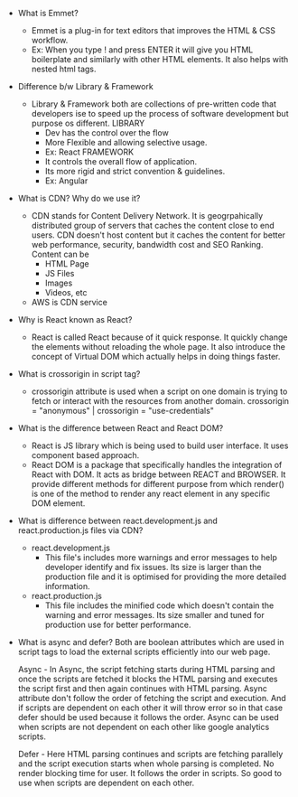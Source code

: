<!-- It will be the detailed document of every topic - notes + assignment -->

- What is Emmet?
    - Emmet is a plug-in for text editors that improves the HTML & CSS workflow. 
    - Ex: When you type ! and press ENTER it will give you HTML boilerplate and similarly with other HTML elements. It also helps with nested html tags.

- Difference b/w Library & Framework
    - Library & Framework both are collections of pre-written code that developers ise to speed up the process of software development but purpose os different.
    LIBRARY
        - Dev has the control over the flow
        - More Flexible and allowing selective usage.
        - Ex: React
    FRAMEWORK
        - It controls the overall flow of application.
        - Its more rigid and strict convention & guidelines.
        - Ex: Angular

- What is CDN? Why do we use it?
    - CDN stands for Content Delivery Network. It is geogrpahically distributed group of servers that caches the content close to end users. CDN doesn't host content but it caches the content for better web performance, security, bandwidth cost and SEO Ranking.
    Content can be
        - HTML Page
        - JS Files
        - Images
        - Videos, etc
    - AWS is CDN service

- Why is React known as React?
    - React is called React because of it quick response. It quickly change the elements without reloading the whole page. It also introduce the concept of Virtual DOM which actually helps in doing things faster.

- What is crossorigin in script tag?
    - crossorigin attribute is used when a script on one domain is trying to fetch or interact with the resources from another domain.
    crossorigin = "anonymous" | crossorigin = "use-credentials"

- What is the difference between React and React DOM?
    - React is JS library which is being used to build user interface. It uses component based approach.
    - React DOM is a package that specifically handles the integration of React with DOM. It acts as bridge between REACT and BROWSER. It provide different methods for different purpose from which render() is one of the method to render any react element in any specific DOM element.

- What is difference between react.development.js and react.production.js files via CDN?
    - react.development.js
        - This file's includes more warnings and error messages to help developer identify and fix issues. Its size is larger than the production file and it is optimised for providing the more detailed information.
    - react.production.js
        - This file includes the minified code which doesn't contain the warning and error messages. Its size smaller and tuned for production use for better performance.

- What is async and defer? 
    Both are boolean attributes which are used in script tags to load the external scripts efficiently into our web page.
    
    Async - In Async, the script fetching starts during HTML parsing and once the scripts are fetched it blocks the HTML parsing and executes the script first and then again continues with HTML parsing.
    Async attribute don't follow the order of fetching the script and execution. And if scripts are dependent on each other it will throw error so in that case defer should be used because it follows the order.
    Async can be used when scripts are not dependent on each other like google analytics scripts.
    
    Defer - Here HTML parsing continues and scripts are fetching parallely and the script execution starts when whole parsing is completed. No render blocking time for user. It follows the order in scripts. So good to use when scripts are dependent on each other.

